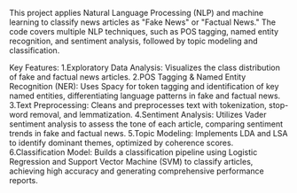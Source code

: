 This project applies Natural Language Processing (NLP) and machine learning to classify news articles as "Fake News" or "Factual News." The code covers multiple NLP techniques, such as POS tagging, named entity recognition, and sentiment analysis, followed by topic modeling and classification.

Key Features:
1.Exploratory Data Analysis: Visualizes the class distribution of fake and factual news articles.
2.POS Tagging & Named Entity Recognition (NER): Uses Spacy for token tagging and identification of key named entities, differentiating language patterns in fake and factual news.
3.Text Preprocessing: Cleans and preprocesses text with tokenization, stop-word removal, and lemmatization.
4.Sentiment Analysis: Utilizes Vader sentiment analysis to assess the tone of each article, comparing sentiment trends in fake and factual news.
5.Topic Modeling: Implements LDA and LSA to identify dominant themes, optimized by coherence scores.
6.Classification Model: Builds a classification pipeline using Logistic Regression and Support Vector Machine (SVM) to classify articles, achieving high accuracy and generating comprehensive performance reports.
